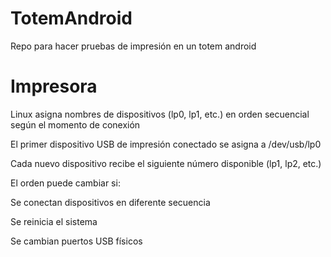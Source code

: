 # TotemAndroid
Repo para hacer pruebas de impresión en un totem android

# Impresora 
Linux asigna nombres de dispositivos (lp0, lp1, etc.) en orden secuencial según el momento de conexión

El primer dispositivo USB de impresión conectado se asigna a /dev/usb/lp0

Cada nuevo dispositivo recibe el siguiente número disponible (lp1, lp2, etc.)

El orden puede cambiar si:

Se conectan dispositivos en diferente secuencia

Se reinicia el sistema

Se cambian puertos USB físicos
